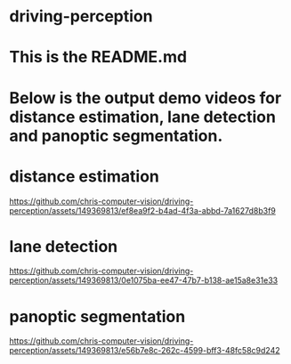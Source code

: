 # driving-perception
# This is the README.md
# Below is the output demo videos for distance estimation, lane detection and panoptic segmentation.

# distance estimation
https://github.com/chris-computer-vision/driving-perception/assets/149369813/ef8ea9f2-b4ad-4f3a-abbd-7a1627d8b3f9

# lane detection
https://github.com/chris-computer-vision/driving-perception/assets/149369813/0e1075ba-ee47-47b7-b138-ae15a8e31e33

# panoptic segmentation
https://github.com/chris-computer-vision/driving-perception/assets/149369813/e56b7e8c-262c-4599-bff3-48fc58c9d242



